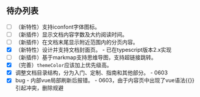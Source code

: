 ## 待办列表
- [ ] （新特性）支持iconfont字体图标。
- [ ] （新插件）显示文档内容字数及大约阅读时间。
- [ ] （新插件）在文档末尾显示附近范围内的分页内容。
- [x] （新特性）设计并支持文档封面页。 - 已在typescript版本2.x实现
- [ ] （新插件）基于markmap支持思维导图，支持超链接跳转。
- [x] （完善）`themeColor`应该加上优先级高。
- [x] 调整文档目录结构，分为入门、定制、指南和其他部分。 - 0603
- [x] bug - 内部vue局部刷新后报错。 - 0603，由于内容页中出现了vue语法{{}}引起冲突，删除规避
